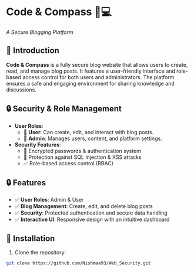 # Code & Compass 🧭💻
*A Secure Blogging Platform*
## 🌟 Introduction 
**Code & Compass** is a fully secure blog website that allows users to create, read, and manage blog posts. It features a user-friendly interface and role-based access control for both users and administrators. The platform ensures a safe and engaging environment for sharing knowledge and discussions.
## 🔒 Security & Role Management 
- **User Roles**:  
  - 👤 **User**: Can create, edit, and interact with blog posts.  
  - 🔧 **Admin**: Manages users, content, and platform settings.
- **Security Features**:  
  - 🔐 Encrypted passwords & authentication system  
  - 🚫 Protection against SQL Injection & XSS attacks  
  - ✅ Role-based access control (RBAC)
## 🔒 Features 
- ✅ **User Roles**: Admin & User
- ✅ **Blog Management**: Create, edit, and delete blog posts
- ✅ **Security**: Protected authentication and secure data handling
- ✅ **Interactive UI**: Responsive design with an intuitive dashboard 
## 🚀 Installation 
1. Clone the repository:
```bash
git clone https://github.com/Nishmaa93/Web_Security.git
